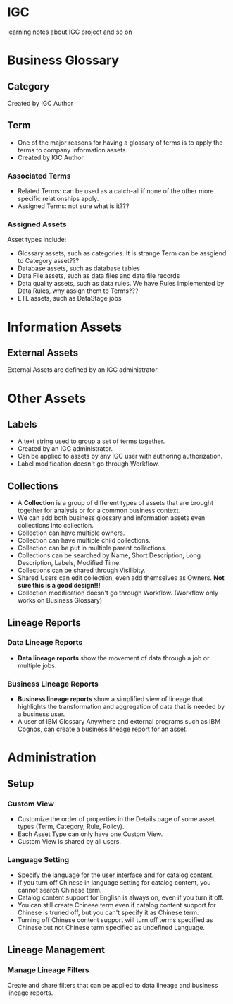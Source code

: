 # IGC
learning notes about IGC project and so on

# Business Glossary

## Category
Created by IGC Author

## Term
* One of the major reasons for having a glossary of terms is to apply the terms to company information assets. 
* Created by IGC Author

### Associated Terms
* Related Terms: can be used as a catch-all if none of the other more specific relationships apply. 
* Assigned Terms: not sure what is it???  

### Assigned Assets
Asset types include:
* Glossary assets, such as categories. It is strange Term can be assgiend to Category asset???
* Database assets, such as database tables
* Data File assets, such as data files and data file records
* Data quality assets, such as data rules. We have Rules implemented by Data Rules, why assign them to Terms???
* ETL assets, such as DataStage jobs  

# Information Assets

## External Assets
External Assets are defined by an IGC administrator. 

# Other Assets
## Labels
* A text string used to group a set of terms together. 
* Created by an IGC administrator. 
* Can be applied to assets by any IGC user with authoring authorization. 
* Label modification doesn't go through Workflow. 

## Collections
* A **Collection** is a group of different types of assets that are brought together for analysis or for a common business context. 
* We can add both business glossary and information assets even collections into collection. 
* Collection can have multiple owners. 
* Collection can have multiple child collections. 
* Collection can be put in multiple parent collections. 
* Collections can be searched by Name, Short Description, Long Description, Labels, Modified Time. 
* Collections can be shared through Visilibity. 
* Shared Users can edit collection, even add themselves as Owners. **Not sure this is a good design!!!**
* Collection modification doesn't go through Workflow. (Workflow only works on Business Glossary)

## Lineage Reports
### Data Lineage Reports
* **Data lineage reports** show the movement of data through a job or multiple jobs. 

### Business Lineage Reports
* **Business lineage reports** show a simplified view of lineage that highlights the transformation and aggregation of data that is needed by a business user. 
* A user of IBM Glossary Anywhere and external programs such as IBM Cognos, can create a business lineage report for an asset. 


# Administration
## Setup
### Custom View
* Customize the order of properties in the Details page of some asset types (Term, Category, Rule, Policy). 
* Each Asset Type can only have one Custom View.
* Custom View is shared by all users. 

### Language Setting
* Specify the language for the user interface and for catalog content. 
* If you turn off Chinese in language setting for catalog content, you cannot search Chinese term. 
* Catalog content support for English is always on, even if you turn it off. 
* You can still create Chinese term even if catalog content support for Chinese is truned off, but you can't specify it as Chinese term. 
* Turning off Chinese content support will turn off terms specified as Chinese but not Chinese term specified as undefined Language.

## Lineage Management
### Manage Lineage Filters
Create and share filters that can be applied to data lineage and business lineage reports. 
